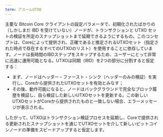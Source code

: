 ```yaml
---
term: アスームUTXO
---
```

主要な Bitcoin Core クライアントの設定パラメータで、初期化されたばかりの（しかしまだ IBD を受けていない）ノードが、トランザクションと UTXO セットの検証を所定のスナップショットまで延期できるようにするもの。このコンセプトは、Coreによって提供され、正確であると推定されるUTXOセット（指定された時点で存在するすべてのUTXOのリスト）を使用することに依存しています。ノードは長時間のIBDステップをスキップするため、ユーザーにとって非常に迅速に運用可能となる。UTXOは同期（IBD）を2つの部分に分割すると仮定する：


- まず、ノードはヘッダー・ファースト・シンク（ヘッダーのみの検証）を実行し、Coreから提供されたUTXOセットを有効とみなす；
- その後、動作可能になると、ノードはバックグラウンドで完全なブロック履歴を検証し、自ら検証した新しいUTXOセットを更新する。この新しいUTXOセットがCoreから提供されたものと一致しない場合、エラーメッセージが表示される。

したがって、UTXOはトランザクション検証プロセスを延期し、Coreで提供される更新されたスナップショットを通じてUTXOセットを介して新しいビットコインノードの準備をスピードアップすると仮定します。